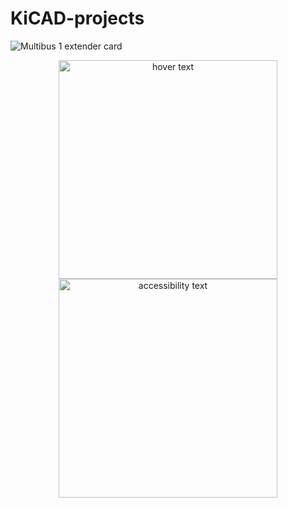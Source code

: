# KiCAD-projects
![Multibus 1 extender card](https://github.com/airlomba/KiCAD-projects/tree/main/Multibus-1-extender/PCB_shot.jpg?raw=true)
<p align="center">
  <img src="tree/main/Multibus-1-extender/PCB_shot.jpg" width="350" title="hover text">
  <img src="https://github.com/airlomba/KiCAD-projects/tree/main/Multibus-1-extender/PCB_shot.jpg" width="350" alt="accessibility text">
</p>
